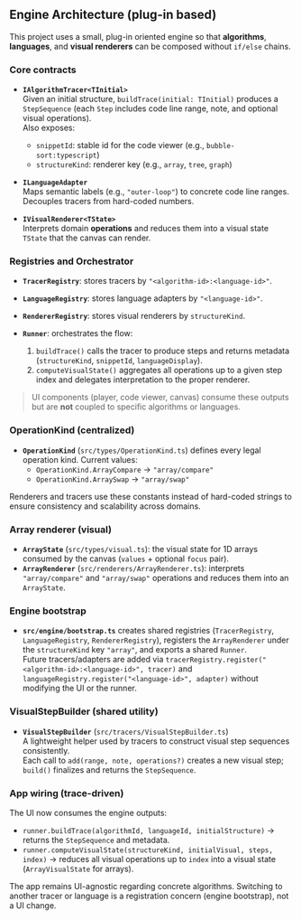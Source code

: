 ## Engine Architecture (plug-in based)

This project uses a small, plug-in oriented engine so that **algorithms**, **languages**, and **visual renderers** can be composed without `if/else` chains.

### Core contracts

- **`IAlgorithmTracer<TInitial>`**  
  Given an initial structure, `buildTrace(initial: TInitial)` produces a `StepSequence` (each `Step` includes code line range, note, and optional visual operations).  
  Also exposes:
  - `snippetId`: stable id for the code viewer (e.g., `bubble-sort:typescript`)
  - `structureKind`: renderer key (e.g., `array`, `tree`, `graph`)

- **`ILanguageAdapter`**  
  Maps semantic labels (e.g., `"outer-loop"`) to concrete code line ranges. Decouples tracers from hard-coded numbers.

- **`IVisualRenderer<TState>`**  
  Interprets domain **operations** and reduces them into a visual state `TState` that the canvas can render.

### Registries and Orchestrator

- **`TracerRegistry`**: stores tracers by `"<algorithm-id>:<language-id>"`.
- **`LanguageRegistry`**: stores language adapters by `"<language-id>"`.
- **`RendererRegistry`**: stores visual renderers by `structureKind`.

- **`Runner`**: orchestrates the flow:
  1. `buildTrace()` calls the tracer to produce steps and returns metadata (`structureKind`, `snippetId`, `languageDisplay`).
  2. `computeVisualState()` aggregates all operations up to a given step index and delegates interpretation to the proper renderer.

> UI components (player, code viewer, canvas) consume these outputs but are **not** coupled to specific algorithms or languages.

### OperationKind (centralized)

- **`OperationKind`** (`src/types/OperationKind.ts`) defines every legal operation kind.
  Current values:
  - `OperationKind.ArrayCompare` → `"array/compare"`
  - `OperationKind.ArraySwap` → `"array/swap"`

Renderers and tracers use these constants instead of hard-coded strings to ensure consistency and scalability across domains.

### Array renderer (visual)

- **`ArrayState`** (`src/types/visual.ts`): the visual state for 1D arrays consumed by the canvas (`values` + optional `focus` pair).
- **`ArrayRenderer`** (`src/renderers/ArrayRenderer.ts`): interprets `"array/compare"` and `"array/swap"` operations and reduces them into an `ArrayState`.

### Engine bootstrap

- **`src/engine/bootstrap.ts`** creates shared registries (`TracerRegistry`, `LanguageRegistry`, `RendererRegistry`), registers the `ArrayRenderer` under the `structureKind` key `"array"`, and exports a shared `Runner`.  
  Future tracers/adapters are added via `tracerRegistry.register("<algorithm-id>:<language-id>", tracer)` and `languageRegistry.register("<language-id>", adapter)` without modifying the UI or the runner.

### VisualStepBuilder (shared utility)

- **`VisualStepBuilder`** (`src/tracers/VisualStepBuilder.ts`)  
  A lightweight helper used by tracers to construct visual step sequences consistently.  
  Each call to `add(range, note, operations?)` creates a new visual step;  
  `build()` finalizes and returns the `StepSequence`.

### App wiring (trace-driven)

The UI now consumes the engine outputs:
- `runner.buildTrace(algorithmId, languageId, initialStructure)` → returns the `StepSequence` and metadata.
- `runner.computeVisualState(structureKind, initialVisual, steps, index)` → reduces all visual operations up to `index` into a visual state (`ArrayVisualState` for arrays).

The app remains UI-agnostic regarding concrete algorithms. Switching to another tracer or language is a registration concern (engine bootstrap), not a UI change.